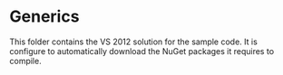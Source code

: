Generics
========================

This folder contains the VS 2012 solution for the sample code.  It is configure to automatically download the NuGet packages it requires to compile.